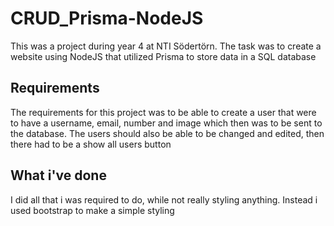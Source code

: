 # CRUD_Prisma-NodeJS
This was a project during year 4 at NTI Södertörn. The task was to create a website using NodeJS that utilized Prisma to store data in a SQL database

## Requirements
The requirements for this project was to be able to create a user that were to have a username, email, number and image which then was to be sent to the database. The users should also be able to be changed and edited, then there had to be a show all users button

## What i've done
I did all that i was required to do, while not really styling anything. Instead i used bootstrap to make a simple styling

